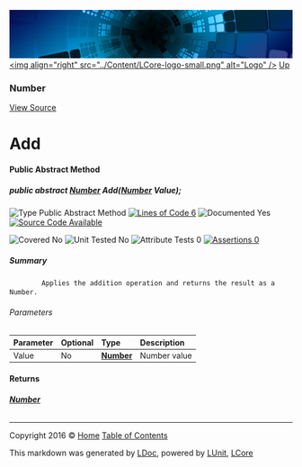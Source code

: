![](../Content/LCore-banner-small.png "")
[&lt;img align=&quot;right&quot; src=&quot;../Content/LCore-logo-small.png&quot; alt=&quot;Logo&quot; /&gt;](../../README.md)
[Up](Number.md)

### Number
[View Source](../Numbers/Base/Number.cs)

# Add

#### Public Abstract Method

##### public abstract <strong><a href="Number.md" alt="">Number</a></strong> Add(<strong><a href="Number.md" alt="">Number</a></strong> Value);

![Type Public Abstract Method](http://b.repl.ca/v1/Type-Public%20Abstract%20Method-Blue.png "") [![Lines of Code 6](http://b.repl.ca/v1/Lines%20of%20Code-6-blue.png "")](../Numbers/Base/Number.cs#L131)    ![Documented Yes](http://b.repl.ca/v1/Documented-Yes-brightgreen.png "") [![Source Code Available](http://b.repl.ca/v1/Source%20Code-Available-brightgreen.png "")](../Numbers/Base/Number.cs#L131)

![Covered No](http://b.repl.ca/v1/Covered-No-red.png "") ![Unit Tested No](http://b.repl.ca/v1/Unit%20Tested-No-lightgrey.png "") ![Attribute Tests 0](http://b.repl.ca/v1/Attribute%20Tests-0-lightgrey.png "") [![Assertions 0](http://b.repl.ca/v1/Assertions-0-lightgrey.png "")](../Numbers/Base/Number.cs)

##### Summary

            Applies the addition operation and returns the result as a Number.
            

###### Parameters

Parameter | Optional | Type | Description
:---  | :---  | :---  | :--- 
Value | No | **[Number](Number.md)** | Number value


#### Returns

###### **[Number](Number.md)**



---

Copyright 2016 &copy; [Home](../../README.md) [Table of Contents](../../TableOfContents.md)

This markdown was generated by [LDoc](https://github.com/CodeSingularity/LDoc), powered by [LUnit](https://github.com/CodeSingularity/LUnit), [LCore](https://github.com/CodeSingularity/LCore)
